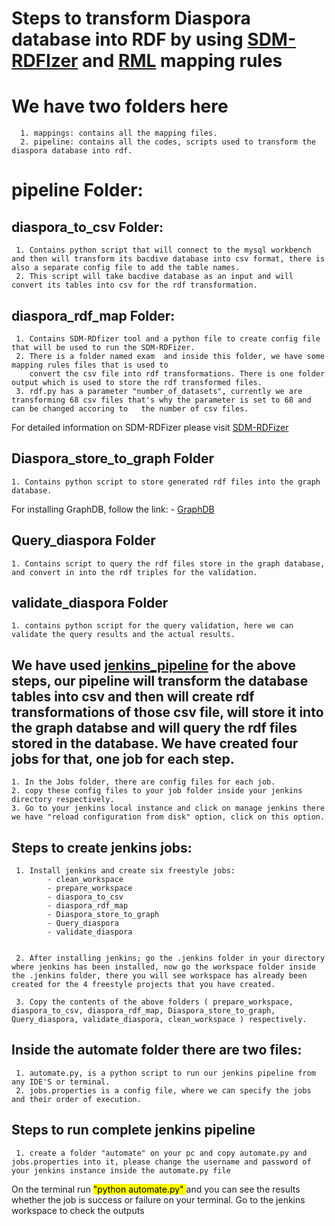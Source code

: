 # Steps to transform Diaspora database into RDF by using [SDM-RDFIzer](https://github.com/SDM-TIB/SDM-RDFizer) and [RML](https://rml.io/specs/rml/#overview-0) mapping rules 
 
# We have two folders here
      1. mappings: contains all the mapping files. 
      2. pipeline: contains all the codes, scripts used to transform the diaspora database into rdf.
 
# pipeline Folder: 
   
## diaspora_to_csv Folder:
     1. Contains python script that will connect to the mysql workbench and then will transform its bacdive database into csv format, there is also a separate config file to add the table names.  
     2. This script will take bacdive database as an input and will convert its tables into csv for the rdf transformation. 
     
## diaspora_rdf_map Folder:
     1. Contains SDM-RDfizer tool and a python file to create config file that will be used to run the SDM-RDFizer. 
     2. There is a folder named exam  and inside this folder, we have some mapping rules files that is used to 
        convert the csv file into rdf transformations. There is one folder output which is used to store the rdf transformed files. 
     3. rdf.py has a parameter "number_of_datasets", currently we are transforming 68 csv files that's why the parameter is set to 68 and can be changed accoring to   the number of csv files.
    
 For detailed information on SDM-RDFizer please visit [SDM-RDFizer](https://github.com/SDM-TIB/SDM-RDFizer)

## Diaspora_store_to_graph Folder
    1. Contains python script to store generated rdf files into the graph database. 
  For installing GraphDB, follow the link:
          - [GraphDB](https://graphdb.ontotext.com/documentation/free/free/run-desktop-installation.html)
    
    
## Query_diaspora Folder
    1. Contains script to query the rdf files store in the graph database, and convert in into the rdf triples for the validation. 
    
## validate_diaspora Folder
    1. contains python script for the query validation, here we can validate the query results and the actual results. 
    
## We have used [jenkins_pipeline](https://www.jenkins.io/doc/book/installing/) for the above steps, our pipeline will transform the database tables into csv and then will create rdf transformations of those csv file, will store it into the graph databse and will query the rdf files stored in the database. We have created four jobs for that, one job for each step. 
    1. In the Jobs folder, there are config files for each job. 
    2. copy these config files to your job folder inside your jenkins directory respectively.
    3. Go to your jenkins local instance and click on manage jenkins there we have "reload configuration from disk" option, click on this option. 
    
## Steps to create jenkins jobs: 
     1. Install jenkins and create six freestyle jobs:
            - clean_workspace
            - prepare_workspace
            - diaspora_to_csv
            - diaspora_rdf_map
            - Diaspora_store_to_graph
            - Query_diaspora
            - validate_diaspora
         
           
     2. After installing jenkins; go the .jenkins folder in your directory where jenkins has been installed, now go the workspace folder inside the .jenkins folder, there you will see workspace has already been created for the 4 freestyle projects that you have created. 
     
     3. Copy the contents of the above folders ( prepare_workspace, diaspora_to_csv, diaspora_rdf_map, Diaspora_store_to_graph, Query_diaspora, validate_diaspora, clean_workspace ) respectively. 
 
 ## Inside the automate folder there are two files:
     1. automate.py, is a python script to run our jenkins pipeline from any IDE'S or terminal.  
     2. jobs.properties is a config file, where we can specify the jobs and their order of execution. 
     
 ## Steps to run complete jenkins pipeline
     1. create a folder "automate" on your pc and copy automate.py and jobs.properties into it, please change the username and password of your jenkins instance inside the automate.py file 
On the terminal run <mark> "python automate.py" </mark> and you can see the results whether the job is success or failure on your terminal. Go to the jenkins workspace to check the outputs
